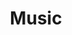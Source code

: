 ---
title: "Music"
description: "Nhạc nhẽo"
image: cover-music.webp
style:
    background: "#724393"
    color: "#fff"
---